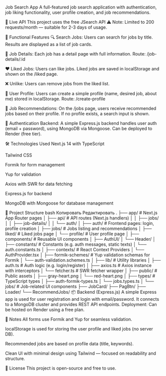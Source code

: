 Job Search App
A full-featured job search application with authentication, job liking functionality, user profile creation, and job recommendations.

🔗 Live API
This project uses the free JSearch API
⚠️ Note: Limited to 200 requests/month — suitable for 2-3 days of usage.

🚀 Functional Features
🔍 Search Jobs: Users can search for jobs by title. Results are displayed as a list of job cards.

📄 Job Details: Each job has a detail page with full information. Route: /job-details/:id

❤️ Liked Jobs: Users can like jobs. Liked jobs are saved in localStorage and shown on the /liked page.

❌ Unlike: Users can remove jobs from the liked list.

👤 User Profile: Users can create a simple profile (name, desired job, about me) stored in localStorage. Route: /create-profile

🤖 Job Recommendations: On the /jobs page, users receive recommended jobs based on their profile. If no profile exists, a search input is shown.

🔐 Authentication Backend: A simple Express.js backend handles user auth (email + password), using MongoDB via Mongoose. Can be deployed to Render (free tier).

🛠 Technologies Used
Next.js 14 with TypeScript

Tailwind CSS

Formik for form management

Yup for validation

Axios with SWR for data fetching

Express.js for backend

MongoDB with Mongoose for database management

🧱 Project Structure
bash
Копировать
Редактировать
.
├── app/                         # Next.js App Router pages
│   ├── api/                     # API routes (Next.js handlers)
│   │   ├── jobs/
│   │   ├── job-details/
│   │   └── auth/
│   ├── auth/                    # Frontend pages: login, profile creation
│   ├── jobs/                    # Jobs listing and recommendations
│   ├── liked/                   # Liked jobs page
│   └── profile/                 # User profile page
│
├── components/                 # Reusable UI components
│   ├── AuthUI/
│   └── Header/
│
├── constants/                  # Constants (e.g. auth messages, static texts)
│   └── auth.constants.ts
│
├── contexts/                   # React Context Providers
│   └── AuthProvider.tsx
│
├── formik-schemes/            # Yup validation schemas for Formik
│   └── auth-validation.schemes.ts
│
├── lib/                        # Utility libraries
│   ├── auth.ts                 # Auth logic (e.g. login/register)
│   ├── axios.ts                # Axios instance with interceptors
│   └── fetcher.ts              # SWR fetcher wrapper
│
├── public/                     # Public assets
│   ├── gray-heart.png
│   └── red-heart.png
│
├── types/                      # TypeScript types
│   ├── auth-formik-types.ts
│   └── jobs.types.ts
│
└── jobs/                       # Job-related UI components
├── JobCard/
├── PagBtn/
├── Loader/
└── RecommendJobs/
📦 Backend (Express.js)
A simple Express app is used for user registration and login with email/password.
It connects to a MongoDB cluster and provides REST API endpoints.
Deployment: Can be hosted on Render using a free plan.

📝 Notes
All forms use Formik and Yup for seamless validation.

localStorage is used for storing the user profile and liked jobs (no server DB).

Recommended jobs are based on profile data (title, keywords).

Clean UI with minimal design using Tailwind — focused on readability and structure.

📄 License
This project is open-source and free to use.